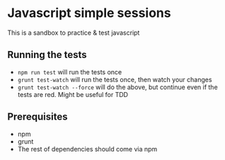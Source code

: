 # Javascript simple sessions

This is a sandbox to practice & test javascript

## Running the tests

  * `npm run test` will run the tests once
  * `grunt test-watch` will run the tests once, then watch your changes
  * `grunt test-watch --force` will do the above, but continue even if the tests are red. Might be useful for TDD

## Prerequisites
  
  * npm
  * grunt
  * The rest of dependencies should come via npm

